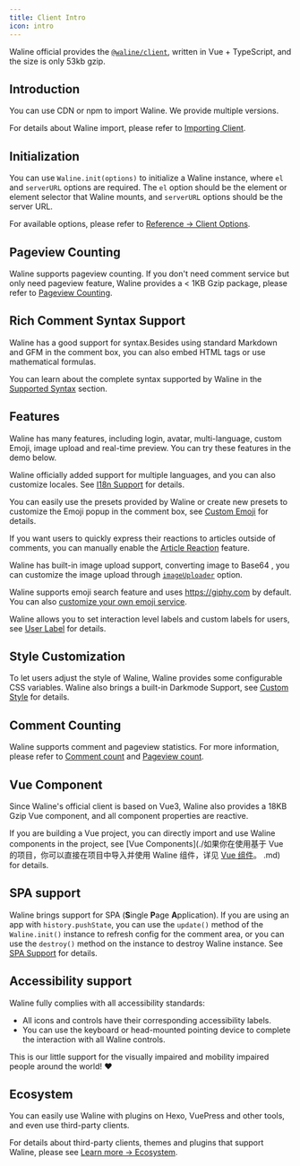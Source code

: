 ```yaml
---
title: Client Intro
icon: intro
---
```


Waline official provides the [`@waline/client`](https://www.npmjs.com/package/@waline/client), written in Vue + TypeScript, and the size is only 53kb gzip.

## Introduction

You can use CDN or npm to import Waline. We provide multiple versions.

For details about Waline import, please refer to [Importing Client](./import.md).

## Initialization

You can use `Waline.init(options)` to initialize a Waline instance, where `el` and `serverURL` options are required. The `el` option should be the element or element selector that Waline mounts, and `serverURL` options should be the server URL.

For available options, please refer to [Reference → Client Options](../../reference/client.md).

## Pageview Counting

Waline supports pageview counting. If you don't need comment service but only need pageview feature, Waline provides a < 1KB Gzip package, please refer to [Pageview Counting](pageview.md).

## Rich Comment Syntax Support

Waline has a good support for syntax.Besides using standard Markdown and GFM in the comment box, you can also embed HTML tags or use mathematical formulas.

You can learn about the complete syntax supported by Waline in the [Supported Syntax](./syntax.md) section.

## Features

Waline has many features, including login, avatar, multi-language, custom Emoji, image upload and real-time preview. You can try these features in the demo below.

Waline officially added support for multiple languages, and you can also customize locales. See [I18n Support](./i18n.md) for details.

You can easily use the presets provided by Waline or create new presets to customize the Emoji popup in the comment box, see [Custom Emoji](./emoji.md) for details.

If you want users to quickly express their reactions to articles outside of comments, you can manually enable the [Article Reaction](./reaction.md) feature.

Waline has built-in image upload support, converting image to Base64 , you can customize the image upload through [`imageUploader`](../../reference/client.md#uploadimage) option.

Waline supports emoji search feature and uses <https://giphy.com> by default. You can also [customize your own emoji service](./search.md).

Waline allows you to set interaction level labels and custom labels for users, see [User Label](./label.md) for details.

## Style Customization

To let users adjust the style of Waline, Waline provides some configurable CSS variables. Waline also brings a built-in Darkmode Support, see [Custom Style](./style.md) for details.

## Comment Counting

Waline supports comment and pageview statistics. For more information, please refer to [Comment count](comment.md) and [Pageview count](pageview.md).

## Vue Component

Since Waline's official client is based on Vue3, Waline also provides a 18KB Gzip Vue component, and all component properties are reactive.

If you are building a Vue project, you can directly import and use Waline components in the project, see [Vue Components](./如果你在使用基于 Vue 的项目，你可以直接在项目中导入并使用 Waline 组件，详见 [Vue 组件](./component.md)。
.md) for details.

## SPA support

Waline brings support for SPA (**S**ingle **P**age **A**pplication). If you are using an app with `history.pushState`, you can use the `update()` method of the `Waline.init()` instance to refresh config for the comment area, or you can use the `destroy()` method on the instance to destroy Waline instance. See [SPA Support](./spa.md) for details.

## Accessibility support

Waline fully complies with all accessibility standards:

- All icons and controls have their corresponding accessibility labels.
- You can use the keyboard or head-mounted pointing device to complete the interaction with all Waline controls.

This is our little support for the visually impaired and mobility impaired people around the world! :heart:

## Ecosystem

You can easily use Waline with plugins on Hexo, VuePress and other tools, and even use third-party clients.

For details about third-party clients, themes and plugins that support Waline, please see [Learn more → Ecosystem](../../advanced/ecosystem.md).
